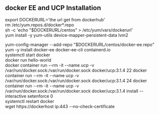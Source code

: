 ## docker EE and UCP Installation
export DOCKERURL='the url get from dockerhub' \
rm /etc/yum.repos.d/docker*.repo \
sh -c 'echo "$DOCKERURL/centos" > /etc/yum/vars/dockerurl' \
yum install -y yum-utils device-mapper-persistent-data lvm2 

yum-config-manager     --add-repo     "$DOCKERURL/centos/docker-ee.repo" \
yum -y install docker-ee docker-ee-cli containerd.io \
systemctl start docker \
docker run hello-world \
docker container run --rm -it --name ucp -v /var/run/docker.sock:/var/run/docker.sock docker/ucp:3.1.4 22 docker container run --rm -it --name ucp -v /var/run/docker.sock:/var/run/docker.sock docker/ucp:3.1.4 24 docker container run --rm -it --name ucp -v /var/run/docker.sock:/var/run/docker.sock docker/ucp:3.1.4 install --interactive 
setenforce 0  \
systemctl restart docker \
wget https://dockerhost ip:443 --no-check-certificate 

